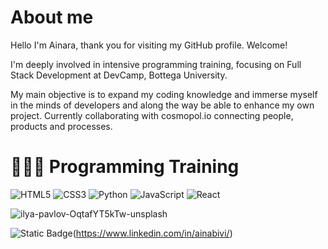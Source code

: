 <!--
**ainabivi77/ainabivi77** is a ✨ _special_ ✨ repository because its `README.md` (this file) appears on your GitHub profile. -->

# About me

Hello  I'm Ainara, thank you for visiting my GitHub profile. Welcome! 



I'm deeply involved in intensive programming training, focusing on Full Stack Development at DevCamp, Bottega University.

My main objective is to expand my coding knowledge and immerse myself in the minds of developers and along the way be able to enhance my own project.
Currently collaborating with cosmopol.io connecting people, products and processes.


# 👩🏻‍💻 Programming Training

![HTML5](https://img.shields.io/badge/html5-%23E34F26.svg?style=for-the-badge&logo=html5&logoColor=white)
![CSS3](https://img.shields.io/badge/css3-%231572B6.svg?style=for-the-badge&logo=css3&logoColor=white)
![Python](https://img.shields.io/badge/python-3670A0?style=for-the-badge&logo=python&logoColor=ffdd54)
![JavaScript](https://img.shields.io/badge/javascript-%23323330.svg?style=for-the-badge&logo=javascript&logoColor=%23F7DF1E)
![React](https://img.shields.io/badge/react-%2320232a.svg?style=for-the-badge&logo=react&logoColor=%2361DAFB)

![ilya-pavlov-OqtafYT5kTw-unsplash](https://github.com/ainabivi77/ainabivi77/assets/152525176/7b4e9452-95e2-4ff1-b6f6-c96b77eda318)

![Static Badge](https://img.shields.io/badge/LinkedIn-Ainara?style=for-the-badge&logo=LinkedIn&logoColor=Blue&labelColor=Blue&color=blue&cacheSeconds=https%3A%2F%2Fwww.linkedin.com%2Fin%2Fainabivi%2F)(https://www.linkedin.com/in/ainabivi/)

